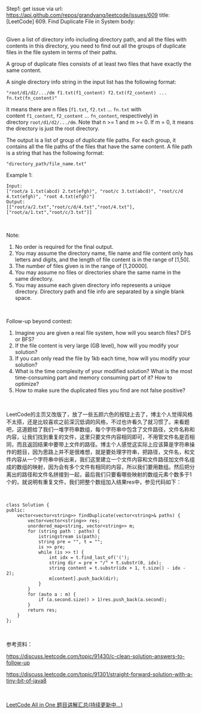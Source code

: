 Step1: get issue via url: https://api.github.com/repos/grandyang/leetcode/issues/609 
 title:[LeetCode] 609. Find Duplicate File in System 
 body:  
  

Given a list of directory info including directory path, and all the files with contents in this directory, you need to find out all the groups of duplicate files in the file system in terms of their paths.

A group of duplicate files consists of at least two files that have exactly the same content.

A single directory info string in the input list has the following format:

`"root/d1/d2/.../dm f1.txt(f1_content) f2.txt(f2_content) ... fn.txt(fn_content)"`

It means there are n files (`f1.txt`, `f2.txt` ... `fn.txt` with content `f1_content`, `f2_content` ... `fn_content`, respectively) in directory `root/d1/d2/.../dm`. Note that n >= 1 and m >= 0. If m = 0, it means the directory is just the root directory.

The output is a list of group of duplicate file paths. For each group, it contains all the file paths of the files that have the same content. A file path is a string that has the following format:

`"directory_path/file_name.txt"`

Example 1:
    
    
    Input:
    ["root/a 1.txt(abcd) 2.txt(efgh)", "root/c 3.txt(abcd)", "root/c/d 4.txt(efgh)", "root 4.txt(efgh)"]
    Output:  
    [["root/a/2.txt","root/c/d/4.txt","root/4.txt"],["root/a/1.txt","root/c/3.txt"]]
    

 

Note:

  1. No order is required for the final output.
  2. You may assume the directory name, file name and file content only has letters and digits, and the length of file content is in the range of [1,50].
  3. The number of files given is in the range of [1,20000].
  4. You may assume no files or directories share the same name in the same directory.
  5. You may assume each given directory info represents a unique directory. Directory path and file info are separated by a single blank space.



 

Follow-up beyond contest:

  1. Imagine you are given a real file system, how will you search files? DFS or BFS?
  2. If the file content is very large (GB level), how will you modify your solution?
  3. If you can only read the file by 1kb each time, how will you modify your solution?
  4. What is the time complexity of your modified solution? What is the most time-consuming part and memory consuming part of it? How to optimize?
  5. How to make sure the duplicated files you find are not false positive?



 

LeetCode的主页又改版了，放了一些五颜六色的按钮上去了，博主个人觉得风格不太搭，还是比较喜欢之前深沉低调的风格，不过也许看久了就习惯了。来看题吧，这道题给了我们一堆字符串数组，每个字符串中包含了文件路径，文件名称和内容，让我们找到重复的文件，这里只要文件内容相同即可，不用管文件名是否相同，而且返回结果中要带上文件的路径。博主个人感觉这实际上应该算是字符串操作的题目，因为思路上并不是很难想，就是要处理字符串，把路径，文件名，和文件内容从一个字符串中拆出来，我们这里建立一个文件内容和文件路径加文件名组成的数组的映射，因为会有多个文件有相同的内容，所以我们要用数组。然后把分离出的路径和文件名拼接到一起，最后我们只要看哪些映射的数组元素个数多于1个的，就说明有重复文件，我们把整个数组加入结果res中，参见代码如下：

 
    
    
    class Solution {
    public:
        vector<vector<string>> findDuplicate(vector<string>& paths) {
            vector<vector<string>> res;
            unordered_map<string, vector<string>> m;
            for (string path : paths) {
                istringstream is(path);
                string pre = "", t = "";
                is >> pre;
                while (is >> t) {
                    int idx = t.find_last_of('(');
                    string dir = pre + "/" + t.substr(0, idx);
                    string content = t.substr(idx + 1, t.size() - idx - 2);
                    m[content].push_back(dir);
                }
            }
            for (auto a : m) {
                if (a.second.size() > 1)res.push_back(a.second);
            }
            return res;
        }
    };

 

参考资料：

<https://discuss.leetcode.com/topic/91430/c-clean-solution-answers-to-follow-up>

<https://discuss.leetcode.com/topic/91301/straight-forward-solution-with-a-tiny-bit-of-java8>

 

[LeetCode All in One 题目讲解汇总(持续更新中...)](http://www.cnblogs.com/grandyang/p/4606334.html)
